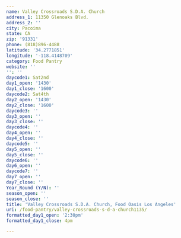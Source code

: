 ```yaml
---
name: Valley Crossroads S.D.A. Church
address_1: 11350 Glenoaks Blvd.
address_2: ''
city: Pacoima
state: CA
zip: '91331'
phone: (818)896-4488
latitude: '34.2771851'
longitude: '-118.4148709'
category: Food Pantry
website: ''
'': ''
daycode1: Sat2nd
day1_open: '1430'
day1_close: '1600'
daycode2: Sat4th
day2_open: '1430'
day2_close: '1600'
daycode3: ''
day3_open: ''
day3_close: ''
daycode4: ''
day4_open: ''
day4_close: ''
daycode5: ''
day5_open: ''
day5_close: ''
daycode6: ''
day6_open: ''
daycode7: ''
day7_open: ''
day7_close: ''
Year_Round (Y/N): ''
season_open: ''
season_close: ''
title: 'Valley Crossroads S.D.A. Church, Food Oasis Los Angeles'
uri: /food-pantry/valley-crossroads-s-d-a-church1135/
formatted_day1_open: '2:30pm'
formatted_day1_close: 4pm

---
```

